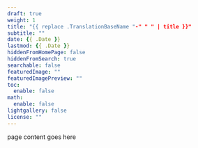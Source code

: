 ```yaml
---
draft: true
weight: 1
title: "{{ replace .TranslationBaseName "-" " " | title }}"
subtitle: ""
date: {{ .Date }}
lastmod: {{ .Date }}
hiddenFromHomePage: false
hiddenFromSearch: true
searchable: false
featuredImage: ""
featuredImagePreview: ""
toc:
  enable: false
math:
  enable: false
lightgallery: false
license: ""
---
```


page content goes here